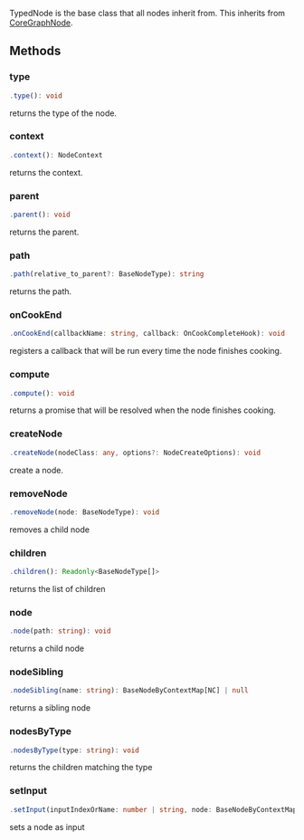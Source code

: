 

TypedNode is the base class that all nodes inherit from. This inherits from [CoreGraphNode](/docs/api/CoreGraphNode).






## Methods



### type
``` typescript
.type(): void
```
returns the type of the node.





### context
``` typescript
.context(): NodeContext
```
returns the context.





### parent
``` typescript
.parent(): void
```
returns the parent.





### path
``` typescript
.path(relative_to_parent?: BaseNodeType): string
```
returns the path.





### onCookEnd
``` typescript
.onCookEnd(callbackName: string, callback: OnCookCompleteHook): void
```
registers a callback that will be run every time the node finishes cooking.





### compute
``` typescript
.compute(): void
```
returns a promise that will be resolved when the node finishes cooking.





### createNode
``` typescript
.createNode(nodeClass: any, options?: NodeCreateOptions): void
```
create a node.





### removeNode
``` typescript
.removeNode(node: BaseNodeType): void
```
removes a child node





### children
``` typescript
.children(): Readonly<BaseNodeType[]>
```
returns the list of children





### node
``` typescript
.node(path: string): void
```
returns a child node





### nodeSibling
``` typescript
.nodeSibling(name: string): BaseNodeByContextMap[NC] | null
```
returns a sibling node





### nodesByType
``` typescript
.nodesByType(type: string): void
```
returns the children matching the type





### setInput
``` typescript
.setInput(inputIndexOrName: number | string, node: BaseNodeByContextMap[NC] | null, outputIndexOrName?: number | string, options?: SetInputsOptions): void
```
sets a node as input




